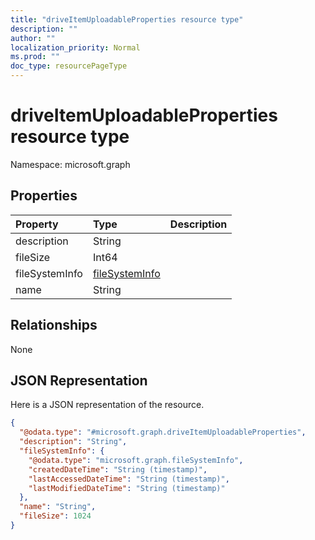 ```yaml
---
title: "driveItemUploadableProperties resource type"
description: ""
author: ""
localization_priority: Normal
ms.prod: ""
doc_type: resourcePageType
---
```


# driveItemUploadableProperties resource type


Namespace: microsoft.graph



## Properties
|Property|Type|Description|
|:---|:---|:---|
|description|String||
|fileSize|Int64||
|fileSystemInfo|[fileSystemInfo](../resources/filesysteminfo.md)||
|name|String||

## Relationships
None

## JSON Representation
Here is a JSON representation of the resource.
<!-- {
  "blockType": "resource",
  "@odata.type": "microsoft.graph.driveItemUploadableProperties"
}
-->
``` json
{
  "@odata.type": "#microsoft.graph.driveItemUploadableProperties",
  "description": "String",
  "fileSystemInfo": {
    "@odata.type": "microsoft.graph.fileSystemInfo",
    "createdDateTime": "String (timestamp)",
    "lastAccessedDateTime": "String (timestamp)",
    "lastModifiedDateTime": "String (timestamp)"
  },
  "name": "String",
  "fileSize": 1024
}
```

